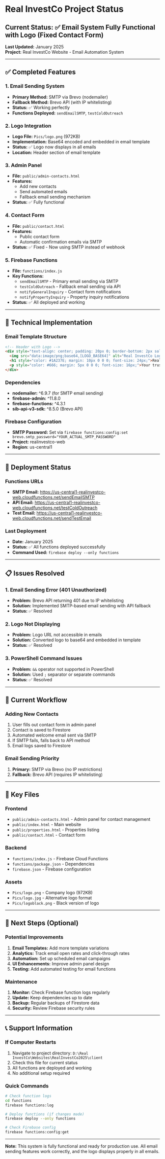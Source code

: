 # Real InvestCo Project Status

## Current Status: ✅ Email System Fully Functional with Logo (Fixed Contact Form)

**Last Updated:** January 2025  
**Project:** Real InvestCo Website - Email Automation System

---

## ✅ Completed Features

### 1. Email Sending System
- **Primary Method:** SMTP via Brevo (nodemailer)
- **Fallback Method:** Brevo API (with IP whitelisting)
- **Status:** ✅ Working perfectly
- **Functions Deployed:** `sendEmailSMTP`, `testColdOutreach`

### 2. Logo Integration
- **Logo File:** `Pics/logo.png` (972KB)
- **Implementation:** Base64 encoded and embedded in email template
- **Status:** ✅ Logo now displays in all emails
- **Location:** Header section of email template

### 3. Admin Panel
- **File:** `public/admin-contacts.html`
- **Features:**
  - Add new contacts
  - Send automated emails
  - Fallback email sending mechanism
- **Status:** ✅ Fully functional

### 4. Contact Form
- **File:** `public/contact.html`
- **Features:**
  - Public contact form
  - Automatic confirmation emails via SMTP
- **Status:** ✅ Fixed - Now using SMTP instead of webhook

### 5. Firebase Functions
- **File:** `functions/index.js`
- **Key Functions:**
  - `sendEmailSMTP` - Primary email sending via SMTP
  - `testColdOutreach` - Fallback email sending via API
  - `notifyGeneralInquiry` - Contact form notifications
  - `notifyPropertyInquiry` - Property inquiry notifications
- **Status:** ✅ All deployed and working

---

## 🔧 Technical Implementation

### Email Template Structure
```html
<!-- Header with Logo -->
<div style="text-align: center; padding: 20px 0; border-bottom: 2px solid #1A237E;">
  <img src="data:image/png;base64,[LOGO_BASE64]" alt="Real InvestCo Logo" style="max-width: 200px; height: auto; margin-bottom: 15px;">
  <h1 style="color: #1A237E; margin: 10px 0 0 0; font-size: 24px;">Real InvestCo</h1>
  <p style="color: #666; margin: 5px 0 0 0; font-size: 16px;">Your trusted partner in real estate investment</p>
</div>
```

### Dependencies
- **nodemailer:** ^6.9.7 (for SMTP email sending)
- **firebase-admin:** ^11.8.0
- **firebase-functions:** ^4.3.1
- **sib-api-v3-sdk:** ^8.5.0 (Brevo API)

### Firebase Configuration
- **SMTP Password:** Set via `firebase functions:config:set brevo.smtp_password="YOUR_ACTUAL_SMTP_PASSWORD"`
- **Project:** realinvestco-web
- **Region:** us-central1

---

## 🚀 Deployment Status

### Functions URLs
- **SMTP Email:** https://us-central1-realinvestco-web.cloudfunctions.net/sendEmailSMTP
- **API Email:** https://us-central1-realinvestco-web.cloudfunctions.net/testColdOutreach
- **Test Email:** https://us-central1-realinvestco-web.cloudfunctions.net/sendTestEmail

### Last Deployment
- **Date:** January 2025
- **Status:** ✅ All functions deployed successfully
- **Command Used:** `firebase deploy --only functions`

---

## 📋 Issues Resolved

### 1. Email Sending Error (401 Unauthorized)
- **Problem:** Brevo API returning 401 due to IP whitelisting
- **Solution:** Implemented SMTP-based email sending with API fallback
- **Status:** ✅ Resolved

### 2. Logo Not Displaying
- **Problem:** Logo URL not accessible in emails
- **Solution:** Converted logo to base64 and embedded in template
- **Status:** ✅ Resolved

### 3. PowerShell Command Issues
- **Problem:** `&&` operator not supported in PowerShell
- **Solution:** Used `;` separator or separate commands
- **Status:** ✅ Resolved

---

## 🔄 Current Workflow

### Adding New Contacts
1. User fills out contact form in admin panel
2. Contact is saved to Firestore
3. Automated welcome email sent via SMTP
4. If SMTP fails, falls back to API method
5. Email logs saved to Firestore

### Email Sending Priority
1. **Primary:** SMTP via Brevo (no IP restrictions)
2. **Fallback:** Brevo API (requires IP whitelisting)

---

## 📁 Key Files

### Frontend
- `public/admin-contacts.html` - Admin panel for contact management
- `public/index.html` - Main website
- `public/properties.html` - Properties listing
- `public/contact.html` - Contact form

### Backend
- `functions/index.js` - Firebase Cloud Functions
- `functions/package.json` - Dependencies
- `firebase.json` - Firebase configuration

### Assets
- `Pics/logo.png` - Company logo (972KB)
- `Pics/logo.jpg` - Alternative logo format
- `Pics/logoblack.png` - Black version of logo

---

## 🎯 Next Steps (Optional)

### Potential Improvements
1. **Email Templates:** Add more template variations
2. **Analytics:** Track email open rates and click-through rates
3. **Automation:** Set up scheduled email campaigns
4. **UI Enhancements:** Improve admin panel design
5. **Testing:** Add automated testing for email functions

### Maintenance
1. **Monitor:** Check Firebase function logs regularly
2. **Update:** Keep dependencies up to date
3. **Backup:** Regular backups of Firestore data
4. **Security:** Review Firebase security rules

---

## 📞 Support Information

### If Computer Restarts
1. Navigate to project directory: `D:\Real InvestCo\Websites\RealInvestCo2025\client`
2. Check this file for current status
3. All functions are deployed and working
4. No additional setup required

### Quick Commands
```bash
# Check function logs
cd functions
firebase functions:log

# Deploy functions (if changes made)
firebase deploy --only functions

# Check Firebase config
firebase functions:config:get
```

---

**Note:** This system is fully functional and ready for production use. All email sending features work correctly, and the logo displays properly in all emails. 